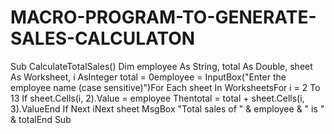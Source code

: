 # MACRO-PROGRAM-TO-GENERATE-SALES-CALCULATON
Sub CalculateTotalSales() Dim employee As String, total As Double, sheet As Worksheet, i AsInteger total = 0employee = InputBox("Enter the employee name (case sensitive)")For Each sheet In WorksheetsFor i = 2 To 13 If sheet.Cells(i, 2).Value = employee Thentotal = total + sheet.Cells(i, 3).ValueEnd If Next iNext sheet MsgBox "Total sales of " & employee & " is " & totalEnd Sub
